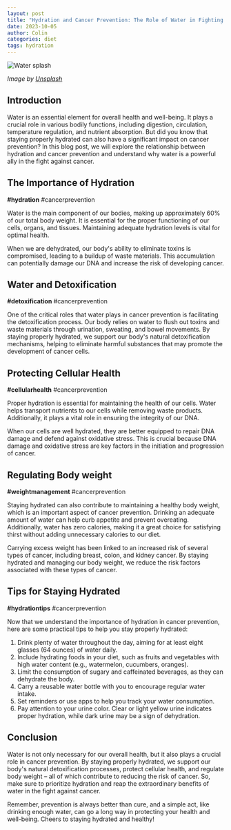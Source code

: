 ```yaml
---
layout: post
title: "Hydration and Cancer Prevention: The Role of Water in Fighting Cancer"
date: 2023-10-05
author: Colin
categories: diet
tags: hydration
---
```


![Water splash](https://source.unsplash.com/1600x900/?water)

*Image by [Unsplash](https://unsplash.com/)*

## Introduction

Water is an essential element for overall health and well-being. It plays a crucial role in various bodily functions, including digestion, circulation, temperature regulation, and nutrient absorption. But did you know that staying properly hydrated can also have a significant impact on cancer prevention? In this blog post, we will explore the relationship between hydration and cancer prevention and understand why water is a powerful ally in the fight against cancer.

## The Importance of Hydration

**#hydration** #cancerprevention

Water is the main component of our bodies, making up approximately 60% of our total body weight. It is essential for the proper functioning of our cells, organs, and tissues. Maintaining adequate hydration levels is vital for optimal health.

When we are dehydrated, our body's ability to eliminate toxins is compromised, leading to a buildup of waste materials. This accumulation can potentially damage our DNA and increase the risk of developing cancer.

## Water and Detoxification

**#detoxification** #cancerprevention

One of the critical roles that water plays in cancer prevention is facilitating the detoxification process. Our body relies on water to flush out toxins and waste materials through urination, sweating, and bowel movements. By staying properly hydrated, we support our body's natural detoxification mechanisms, helping to eliminate harmful substances that may promote the development of cancer cells.

## Protecting Cellular Health

**#cellularhealth** #cancerprevention

Proper hydration is essential for maintaining the health of our cells. Water helps transport nutrients to our cells while removing waste products. Additionally, it plays a vital role in ensuring the integrity of our DNA.

When our cells are well hydrated, they are better equipped to repair DNA damage and defend against oxidative stress. This is crucial because DNA damage and oxidative stress are key factors in the initiation and progression of cancer.

## Regulating Body weight

**#weightmanagement** #cancerprevention

Staying hydrated can also contribute to maintaining a healthy body weight, which is an important aspect of cancer prevention. Drinking an adequate amount of water can help curb appetite and prevent overeating. Additionally, water has zero calories, making it a great choice for satisfying thirst without adding unnecessary calories to our diet.

Carrying excess weight has been linked to an increased risk of several types of cancer, including breast, colon, and kidney cancer. By staying hydrated and managing our body weight, we reduce the risk factors associated with these types of cancer.

## Tips for Staying Hydrated

**#hydrationtips** #cancerprevention

Now that we understand the importance of hydration in cancer prevention, here are some practical tips to help you stay properly hydrated:

1. Drink plenty of water throughout the day, aiming for at least eight glasses (64 ounces) of water daily.
2. Include hydrating foods in your diet, such as fruits and vegetables with high water content (e.g., watermelon, cucumbers, oranges).
3. Limit the consumption of sugary and caffeinated beverages, as they can dehydrate the body.
4. Carry a reusable water bottle with you to encourage regular water intake.
5. Set reminders or use apps to help you track your water consumption.
6. Pay attention to your urine color. Clear or light yellow urine indicates proper hydration, while dark urine may be a sign of dehydration.

## Conclusion

Water is not only necessary for our overall health, but it also plays a crucial role in cancer prevention. By staying properly hydrated, we support our body's natural detoxification processes, protect cellular health, and regulate body weight – all of which contribute to reducing the risk of cancer. So, make sure to prioritize hydration and reap the extraordinary benefits of water in the fight against cancer.

Remember, prevention is always better than cure, and a simple act, like drinking enough water, can go a long way in protecting your health and well-being. Cheers to staying hydrated and healthy!